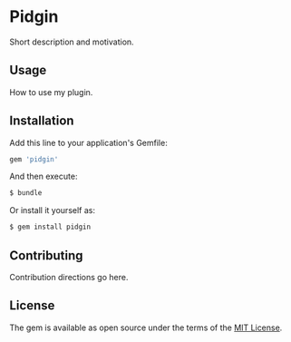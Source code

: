 # Pidgin
Short description and motivation.

## Usage
How to use my plugin.

## Installation
Add this line to your application's Gemfile:

```ruby
gem 'pidgin'
```

And then execute:
```bash
$ bundle
```

Or install it yourself as:
```bash
$ gem install pidgin
```

## Contributing
Contribution directions go here.

## License
The gem is available as open source under the terms of the [MIT License](http://opensource.org/licenses/MIT).
